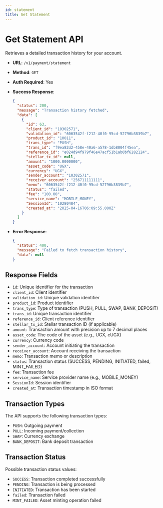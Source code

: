 ```yaml
---
id: statement
title: Get Statement
---
```


# Get Statement API

Retrieves a detailed transaction history for your account.

- **URL**: `/v1/payment/statement`
- **Method**: `GET`
- **Auth Required**: Yes

- **Success Response**:
  ```json
  {
    "status": 200,
    "message": "Transaction history fetched",
    "data": [
      {
        "id": 63,
        "client_id": "10302571",
        "validation_id": "6063542f-f212-40f0-95cd-52796b3839b7",
        "product_id": "10011",
        "trans_type": "PUSH",
        "trans_id": "f9ea82d2-458e-40a6-a578-1db8004f45ea",
        "reference_id": "e024d94f979f46e47acf51b1ab0bf6282124",
        "stellar_tx_id": null,
        "amount": "1000.0000000",
        "asset_code": "UGX",
        "currency": "UGX",
        "sender_account": "10302571",
        "receiver_account": "256711111111",
        "memo": "6063542f-f212-40f0-95cd-52796b3839b7",
        "status": "failed",
        "fee": "100.00",
        "service_name": "MOBILE_MONEY",
        "SessionId": "10280484",
        "created_at": "2025-04-16T06:09:55.000Z"
      }
    ]
  }
  ```

- **Error Response**:
  ```json
  {
    "status": 400,
    "message": "Failed to fetch transaction history",
    "data": null
  }
  ```

## Response Fields

- `id`: Unique identifier for the transaction
- `client_id`: Client identifier
- `validation_id`: Unique validation identifier
- `product_id`: Product identifier
- `trans_type`: Type of transaction (PUSH, PULL, SWAP, BANK_DEPOSIT)
- `trans_id`: Unique transaction identifier
- `reference_id`: Client reference identifier
- `stellar_tx_id`: Stellar transaction ID (if applicable)
- `amount`: Transaction amount with precision up to 7 decimal places
- `asset_code`: The code of the asset (e.g., UGX, cUGX)
- `currency`: Currency code
- `sender_account`: Account initiating the transaction
- `receiver_account`: Account receiving the transaction
- `memo`: Transaction memo or description
- `status`: Transaction status (SUCCESS, PENDING, INITIATED, failed, MINT_FAILED)
- `fee`: Transaction fee
- `service_name`: Service provider name (e.g., MOBILE_MONEY)
- `SessionId`: Session identifier
- `created_at`: Transaction timestamp in ISO format

## Transaction Types

The API supports the following transaction types:
- `PUSH`: Outgoing payment
- `PULL`: Incoming payment/collection
- `SWAP`: Currency exchange
- `BANK_DEPOSIT`: Bank deposit transaction

## Transaction Status

Possible transaction status values:
- `SUCCESS`: Transaction completed successfully
- `PENDING`: Transaction is being processed
- `INITIATED`: Transaction has been started
- `failed`: Transaction failed
- `MINT_FAILED`: Asset minting operation failed